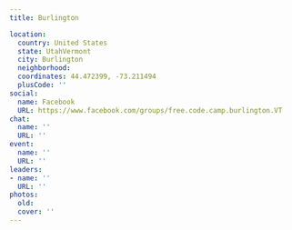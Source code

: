 ```yaml
---
title: Burlington

location:
  country: United States
  state: UtahVermont
  city: Burlington
  neighborhood: 
  coordinates: 44.472399, -73.211494
  plusCode: ''
social:
  name: Facebook
  URL: https://www.facebook.com/groups/free.code.camp.burlington.VT
chat:
  name: ''
  URL: ''
event:
  name: ''
  URL: ''
leaders:
- name: ''
  URL: ''
photos:
  old: 
  cover: ''
---
```

